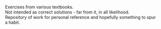 Exercises from various textbooks.\
Not intended as correct solutions - far from it, in all likelihood.\
Repository of work for personal reference and hopefully something to spur a habit.
